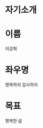 
<!---
hyuk-k/hyuk-k is a ✨ special ✨ repository because its `README.md` (this file) appears on your GitHub profile.
You can click the Preview link to take a look at your changes.
--->
# 자기소개

# 이름
이강혁

# 좌우명
행복하자 감사하자

# 목표
행복한 삶
